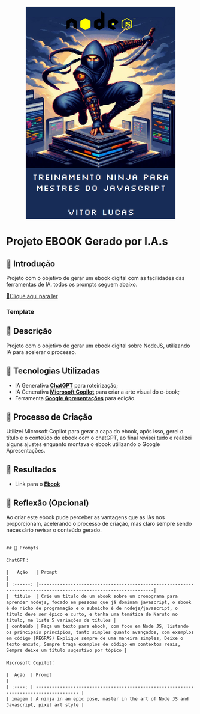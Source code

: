 <p align="center">
    <img width="400" src="./ebook.png">
</p>

# Projeto EBOOK Gerado por I.A.s

## 🚀 Introdução

Projeto com o objetivo de gerar um ebook digital com as facilidades das ferramentas de IA. todos os prompts
seguem abaixo.

<a href="https://github.com/SenaVitor/lab-natty-or-not/blob/main/ebook-nodejs-desafio-dio.pdf" title="View PDF now"> 📕Clique aqui para ler</a>

### Template

## 📒 Descrição
Projeto com o objetivo de gerar um ebook digital sobre NodeJS, utilizando IA para acelerar o processo.

## 🤖 Tecnologias Utilizadas
- IA Generativa **[ChatGPT](https://chat.openai.com)** para roteirização;
- IA Generativa **[Microsoft Copilot](https://copilot.microsoft.com/images/create#)** para criar a arte visual do e-book;
- Ferramenta **[Google Apresentações](https://docs.google.com/presentation/u/0/)** para edição.

## 🧐 Processo de Criação
Utilizei Microsoft Copilot para gerar a capa do ebook, após isso, gerei o título e o conteúdo do ebook com o chatGPT, ao final revisei tudo e realizei alguns ajustes enquanto montava o ebook utilizando o Google Apresentações.  

## 🚀 Resultados
- Link para o **[Ebook](https://github.com/SenaVitor/lab-natty-or-not/blob/main/ebook-nodejs-desafio-dio.pdf)**

## 💭 Reflexão (Opcional)
Ao criar este ebook pude perceber as vantagens que as IAs nos proporcionam, acelerando o processo de criação, mas claro sempre sendo necessário revisar o conteúdo gerado.
```

## 🧠 Prompts

ChatGPT：

|   Ação   | Prompt                                                                                                          |
| :------: |-----------------------------------------------------------------------------------------------------------------|
|  título  | Crie um título de um ebook sobre um cronograma para aprender nodejs, focado em pessoas que já dominam javascript, o ebook é do nicho de programação e o subnicho é de nodejs/javascript, o título deve ser épico e curto, e tenha uma temática de Naruto no título, me liste 5 variações de títulos |
| conteúdo | Faça um texto para ebook, com foco em Node JS, listando os principais princípios, tanto simples quanto avançados, com exemplos em código (REGRAS) Explique sempre de uma maneira simples, Deixe o texto enxuto, Sempre traga exemplos de código em contextos reais, Sempre deixe um título sugestivo por tópico |

Microsoft Copilot：

|  Ação  | Prompt                                                                                 |
| :----: | -------------------------------------------------------------------------------------- |
| imagem | A ninja in an epic pose, master in the art of Node JS and Javascript, pixel art style |
